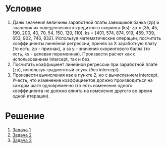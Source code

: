 # Условие
1. Даны значения величины заработной платы заемщиков банка (zp) и значения их поведенческого кредитного скоринга (ks): zp = [35, 45, 190, 200, 40, 70, 54, 150, 120, 110], ks = [401, 574, 874, 919, 459, 739, 653, 902, 746, 832]. Используя математические операции, посчитать коэффициенты линейной регрессии, приняв за X заработную плату (то есть, zp - признак), а за y - значения скорингового балла (то есть, ks - целевая переменная). Произвести расчет как с использованием intercept, так и без.
2. Посчитать коэффициент линейной регрессии при заработной плате (zp), используя градиентный спуск (без intercept).
3. Произвести вычисления как в пункте 2, но с вычислением intercept. Учесть, что изменение коэффициентов должно производиться на каждом шаге одновременно (то есть изменение одного коэффициента не должно влиять на изменение другого во время одной итерации).
# Решение
1. [Задача 1](https://github.com/allseenn/probability/blob/main/09.Tasks/01.ipynb)
2. [Задача 2](https://github.com/allseenn/probability/blob/main/09.Tasks/02.ipynb)
3. [Задача 3](https://github.com/allseenn/probability/blob/main/09.Tasks/03.ipynb)
